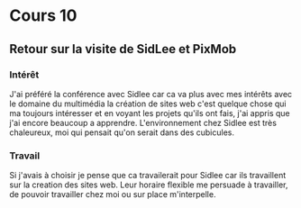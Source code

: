 # Cours 10
## Retour sur la visite de SidLee et PixMob

### Intérêt
J'ai préféré la conférence avec Sidlee car ca va plus avec mes intérêts avec le domaine du multimédia la création de sites web c'est quelque chose qui ma toujours intéresser et en voyant les projets qu'ils ont fais, j'ai appris que j'ai encore beaucoup a apprendre. L'environnement chez Sidlee est très chaleureux, moi qui pensait qu'on serait dans des cubicules.
### Travail
Si j'avais à choisir je pense que ca travailerait pour Sidlee car ils travaillent sur la creation des sites web. Leur horaire flexible me persuade à travailler, de pouvoir travailler chez moi ou sur place m'interpelle.
